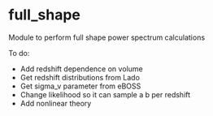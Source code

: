 # full_shape
Module to perform full shape power spectrum calculations

To do: 

- Add redshift dependence on volume
- Get redshift distributions from Lado
- Get sigma_v parameter from eBOSS
- Change likelihood so it can sample a b per redshift
- Add nonlinear theory
